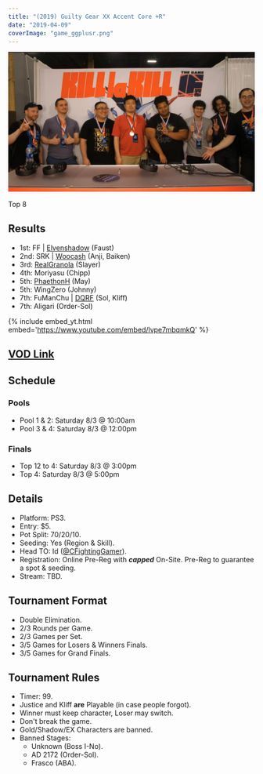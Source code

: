 ```yaml
---
title: "(2019) Guilty Gear XX Accent Core +R"
date: "2019-04-09"
coverImage: "game_ggplusr.png"
---
```


![](/uploads/ggacpr_top8.jpg)

Top 8

## Results

- 1st: FF \| [Elvenshadow](@elvenshadowmike) (Faust)
- 2nd: SRK \| [Woocash](@LukeShooty) (Anji, Baiken)
- 3rd: [RealGranola](@RealGranola) (Slayer)
- 4th: Moriyasu (Chipp)
- 5th: [PhaethonH](@PhaethonH) (May)
- 5th: WingZero (Johnny)
- 7th: FuManChu \| [DQRF](@DQRF52) (Sol, Kliff)
- 7th: Aligari (Order-Sol)

{% include embed_yt.html embed='https://www.youtube.com/embed/lvpe7mbqmkQ' %}

## [VOD Link](https://www.youtube.com/watch?v=lvpe7mbqmkQ)

## Schedule

### Pools

- Pool 1 & 2: Saturday 8/3 @ 10:00am
- Pool 3 & 4: Saturday 8/3 @ 12:00pm

### Finals

- Top 12 to 4: Saturday 8/3 @ 3:00pm
- Top 4: Saturday 8/3 @ 5:00pm

## Details

- Platform: PS3.
- Entry: $5.
- Pot Split: 70/20/10.
- Seeding: Yes (Region & Skill).
- Head TO: Id ([@CFightingGamer](https://twitter.com/CFightingGamer)).
- Registration: Online Pre-Reg with **_capped_** On-Site. Pre-Reg to guarantee a spot & seeding.
- Stream: TBD.

## Tournament Format

- Double Elimination.
- 2/3 Rounds per Game.
- 2/3 Games per Set.
- 3/5 Games for Losers & Winners Finals.
- 3/5 Games for Grand Finals.

## Tournament Rules

- Timer: 99.
- Justice and Kliff **are** Playable (in case people forgot).
- Winner must keep character, Loser may switch.
- Don't break the game.
- Gold/Shadow/EX Characters are banned.
- Banned Stages:
    - Unknown (Boss I-No).
    - AD 2172 (Order-Sol).
    - Frasco (ABA).
